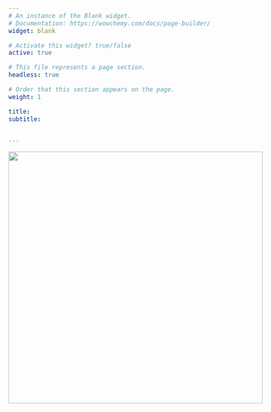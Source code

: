 ```yaml
---
# An instance of the Blank widget.
# Documentation: https://wowchemy.com/docs/page-builder/
widget: blank

# Activate this widget? true/false
active: true

# This file represents a page section.
headless: true

# Order that this section appears on the page.
weight: 1

title: 
subtitle: 


---
```

<style type="text/css">
    @keyframes scaleDraw {  /*定义关键帧、scaleDrew是需要绑定到选择器的关键帧名称*/
            0%{
                transform: scale(1.5);  /*开始为原始大小*/
            }
            100%{
                transform: scale(1);
            }
        }
    .ballon{

            background-image: url('/pic/sun.jpeg');
            width: 100%;
            height: 100%;
            max-width: 100%;
            max-height: 500px;
            background-size: cover;
            -moz-background-size: 100% 100%;

            /*-webkit-animation-name: scaleDraw; /*关键帧名称*/
            /*-webkit-animation-timing-function: ease-in-out; /*动画的速度曲线*/
            /*-webkit-animation-iteration-count: 1;  /*动画播放的次数*/
            /*-webkit-animation-duration: 5s; 动画所花费的时间*/
        }

</style>
<script src="https://ajax.googleapis.com/ajax/libs/jquery/3.1.0/jquery.min.js"></script>
<script type="text/javascript">
  $(document).ready(function (){
    console.log('bg_img.width='+$('#bg_img').width());
    console.log('window width='+$(window).width());
    $('#bg_img').width=$(window).width();
  })
</script>
<div >
  <img class='ballon' src='/pic/sun.jpeg' id='bg_img'>
</div>